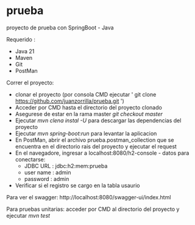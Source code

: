 # prueba
proyecto de prueba con SpringBoot - Java

Requerido : 
*  Java 21
*  Maven
*  Git
*  PostMan

Correr el proyecto:
*  clonar el proyecto (por consola CMD ejecutar ' git clone https://github.com/juanzorrilla/prueba.git ')
*  Acceder por CMD hasta el directorio del proyecto clonado
*  Asegurese de estar en la rama master *git checkout master*
*  Ejecutar *mvn clena instal -U* para descargar las dependencias del proyecto
*  Ejecutar *mvn spring-boot:run* para levantar la aplicacion
*  En PostMan, abrir el archivo prueba.postman_collection que se encuentra en el directorio rais del proyecto y ejecutar el request
*  En el navegadore, ingresar a localhost:8080/h2-console - datos para conectarse:
    - JDBC URL : jdbc:h2:mem:prueba
    - user name : admin
    - password : admin
* Verificar si el registro se cargo en la tabla usaurio

Para ver el swagger:
http://localhost:8080/swagger-ui/index.html


Para pruebas unitarias: acceder por CMD al directorio del proyecto y ejecutar *mvn test*
